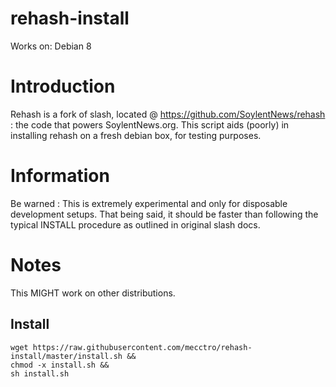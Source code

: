 # rehash-install
Works on: Debian 8

# Introduction
Rehash is a fork of slash, located @ https://github.com/SoylentNews/rehash : the code that powers SoylentNews.org. This script aids (poorly) in installing rehash on a fresh debian box, for testing purposes.

# Information
Be warned : This is extremely experimental and only for disposable development setups.
That being said, it should be faster than following the typical INSTALL procedure as outlined in original slash docs.

# Notes
This MIGHT work on other distributions.

Install
-----
    wget https://raw.githubusercontent.com/mecctro/rehash-install/master/install.sh &&
    chmod -x install.sh &&
    sh install.sh
